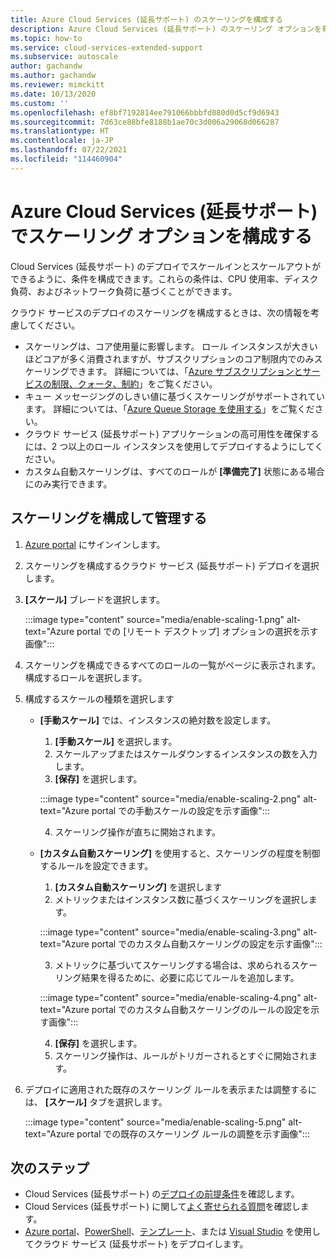 ```yaml
---
title: Azure Cloud Services (延長サポート) のスケーリングを構成する
description: Azure Cloud Services (延長サポート) のスケーリング オプションを有効にする方法
ms.topic: how-to
ms.service: cloud-services-extended-support
ms.subservice: autoscale
author: gachandw
ms.author: gachandw
ms.reviewer: mimckitt
ms.date: 10/13/2020
ms.custom: ''
ms.openlocfilehash: ef8bf7192814ee791066bbbfd080d0d5cf9d6943
ms.sourcegitcommit: 7d63ce88bfe8188b1ae70c3d006a29068d066287
ms.translationtype: HT
ms.contentlocale: ja-JP
ms.lasthandoff: 07/22/2021
ms.locfileid: "114460904"
---
```

# <a name="configure-scaling-options-with-azure-cloud-services-extended-support"></a>Azure Cloud Services (延長サポート) でスケーリング オプションを構成する 

Cloud Services (延長サポート) のデプロイでスケールインとスケールアウトができるように、条件を構成できます。これらの条件は、CPU 使用率、ディスク負荷、およびネットワーク負荷に基づくことができます。 

クラウド サービスのデプロイのスケーリングを構成するときは、次の情報を考慮してください。
- スケーリングは、コア使用量に影響します。 ロール インスタンスが大きいほどコアが多く消費されますが、サブスクリプションのコア制限内でのみスケーリングできます。 詳細については、「[Azure サブスクリプションとサービスの制限、クォータ、制約](../azure-resource-manager/management/azure-subscription-service-limits.md)」をご覧ください。
- キュー メッセージングのしきい値に基づくスケーリングがサポートされています。 詳細については、「[Azure Queue Storage を使用する](../storage/queues/storage-dotnet-how-to-use-queues.md)」をご覧ください。
- クラウド サービス (延長サポート) アプリケーションの高可用性を確保するには、2 つ以上のロール インスタンスを使用してデプロイするようにしてください。
- カスタム自動スケーリングは、すべてのロールが **[準備完了]** 状態にある場合にのみ実行できます。

## <a name="configure-and-manage-scaling"></a>スケーリングを構成して管理する

1. [Azure portal](https://portal.azure.com) にサインインします。 
2. スケーリングを構成するクラウド サービス (延長サポート) デプロイを選択します。 
3. **[スケール]** ブレードを選択します。 

    :::image type="content" source="media/enable-scaling-1.png" alt-text="Azure portal での [リモート デスクトップ] オプションの選択を示す画像":::

4. スケーリングを構成できるすべてのロールの一覧がページに表示されます。 構成するロールを選択します。 
5. 構成するスケールの種類を選択します
    - **[手動スケール]** では、インスタンスの絶対数を設定します。
        1. **[手動スケール]** を選択します。
        2. スケールアップまたはスケールダウンするインスタンスの数を入力します。
        3. **[保存]** を選択します。

        :::image type="content" source="media/enable-scaling-2.png" alt-text="Azure portal での手動スケールの設定を示す画像":::

        4. スケーリング操作が直ちに開始されます。 
        
    - **[カスタム自動スケーリング]** を使用すると、スケーリングの程度を制御するルールを設定できます。 
        1. **[カスタム自動スケーリング]** を選択します
        2. メトリックまたはインスタンス数に基づくスケーリングを選択します。

        :::image type="content" source="media/enable-scaling-3.png" alt-text="Azure portal でのカスタム自動スケーリングの設定を示す画像":::

        3. メトリックに基づいてスケーリングする場合は、求められるスケーリング結果を得るために、必要に応じてルールを追加します。

        :::image type="content" source="media/enable-scaling-4.png" alt-text="Azure portal でのカスタム自動スケーリングのルールの設定を示す画像":::

        4. **[保存]** を選択します。
        5. スケーリング操作は、ルールがトリガーされるとすぐに開始されます。
        
6. デプロイに適用された既存のスケーリング ルールを表示または調整するには、 **[スケール]** タブを選択します。

    :::image type="content" source="media/enable-scaling-5.png" alt-text="Azure portal での既存のスケーリング ルールの調整を示す画像":::

## <a name="next-steps"></a>次のステップ 
- Cloud Services (延長サポート) の[デプロイの前提条件](deploy-prerequisite.md)を確認します。
- Cloud Services (延長サポート) に関して[よく寄せられる質問](faq.yml)を確認します。
- [Azure portal](deploy-portal.md)、[PowerShell](deploy-powershell.md)、[テンプレート](deploy-template.md)、または [Visual Studio](deploy-visual-studio.md) を使用してクラウド サービス (延長サポート) をデプロイします。